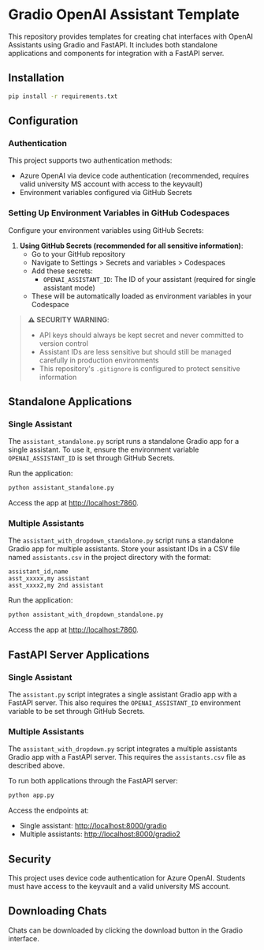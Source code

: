 # Gradio OpenAI Assistant Template

This repository provides templates for creating chat interfaces with OpenAI Assistants using Gradio and FastAPI. It includes both standalone applications and components for integration with a FastAPI server.

## Installation

```bash
pip install -r requirements.txt
```

## Configuration

### Authentication
This project supports two authentication methods:
- Azure OpenAI via device code authentication (recommended, requires valid university MS account with access to the keyvault)
- Environment variables configured via GitHub Secrets

### Setting Up Environment Variables in GitHub Codespaces
Configure your environment variables using GitHub Secrets:

1. **Using GitHub Secrets (recommended for all sensitive information)**:
   - Go to your GitHub repository
   - Navigate to Settings > Secrets and variables > Codespaces
   - Add these secrets:
     - `OPENAI_ASSISTANT_ID`: The ID of your assistant (required for single assistant mode)
   - These will be automatically loaded as environment variables in your Codespace

> **⚠️ SECURITY WARNING**: 
> - API keys should always be kept secret and never committed to version control
> - Assistant IDs are less sensitive but should still be managed carefully in production environments
> - This repository's `.gitignore` is configured to protect sensitive information

## Standalone Applications

### Single Assistant
The `assistant_standalone.py` script runs a standalone Gradio app for a single assistant. To use it, ensure the environment variable `OPENAI_ASSISTANT_ID` is set through GitHub Secrets.

Run the application:
```bash
python assistant_standalone.py
```

Access the app at [http://localhost:7860](http://localhost:7860).

### Multiple Assistants
The `assistant_with_dropdown_standalone.py` script runs a standalone Gradio app for multiple assistants. Store your assistant IDs in a CSV file named `assistants.csv` in the project directory with the format:
```csv
assistant_id,name
asst_xxxxx,my assistant
asst_xxxx2,my 2nd assistant
```

Run the application:
```bash
python assistant_with_dropdown_standalone.py
```

Access the app at [http://localhost:7860](http://localhost:7860).

## FastAPI Server Applications

### Single Assistant
The `assistant.py` script integrates a single assistant Gradio app with a FastAPI server. This also requires the `OPENAI_ASSISTANT_ID` environment variable to be set through GitHub Secrets.

### Multiple Assistants
The `assistant_with_dropdown.py` script integrates a multiple assistants Gradio app with a FastAPI server. This requires the `assistants.csv` file as described above.

To run both applications through the FastAPI server:
```bash
python app.py
```

Access the endpoints at:
- Single assistant: [http://localhost:8000/gradio](http://localhost:8000/gradio)
- Multiple assistants: [http://localhost:8000/gradio2](http://localhost:8000/gradio2)

## Security
This project uses device code authentication for Azure OpenAI. Students must have access to the keyvault and a valid university MS account.

## Downloading Chats
Chats can be downloaded by clicking the download button in the Gradio interface.

